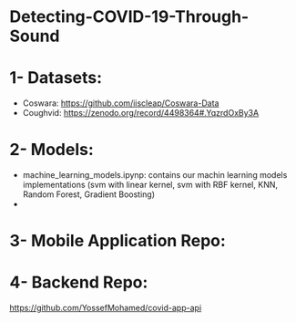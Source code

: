 # Detecting-COVID-19-Through-Sound


# 1- Datasets:
- Coswara: https://github.com/iiscleap/Coswara-Data
- Coughvid: https://zenodo.org/record/4498364#.YqzrdOxBy3A

# 2- Models:
- machine_learning_models.ipynp: contains our machin learning models implementations (svm with linear kernel, svm with RBF kernel, KNN, Random Forest, Gradient Boosting)
- 

# 3- Mobile Application Repo:


# 4- Backend Repo:
https://github.com/YossefMohamed/covid-app-api
